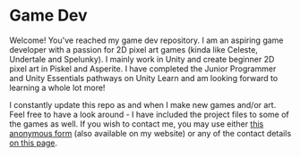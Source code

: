 # Game Dev
Welcome! You've reached my game dev repository. I am an aspiring game developer with a passion for 2D pixel art games (kinda like Celeste, Undertale and Spelunky). I mainly work in Unity and create beginner 2D pixel art in Piskel and Asperite. I have completed the Junior Programmer and Unity Essentials pathways on Unity Learn and am looking forward to learning a whole lot more!

I constantly update this repo as and when I make new games and/or art. Feel free to have a look around - I have included the project files to some of the games as well. If you wish to contact me, you may use either [this anonymous form](https://docs.google.com/forms/d/e/1FAIpQLSfG-jusOqOxokcExQO-CVaXXqkAf2rzybisQkBEiyBdj4-nTQ/viewform) (also available on my website) or any of the contact details [on this page](https://omprabhu31.github.io/contact/).
